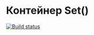 # Контейнер Set()

[![Build status](https://ci.appveyor.com/api/projects/status/rmq53uijcl5aajnn?svg=true)](https://ci.appveyor.com/project/OlyaVirchenko/ajs-set)